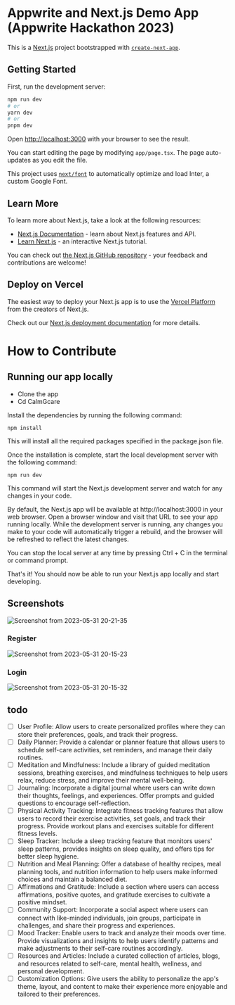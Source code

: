 # Appwrite and Next.js Demo App (Appwrite Hackathon 2023)

This is a [Next.js](https://nextjs.org/) project bootstrapped with [`create-next-app`](https://github.com/vercel/next.js/tree/canary/packages/create-next-app).

## Getting Started

First, run the development server:

```bash
npm run dev
# or
yarn dev
# or
pnpm dev
```

Open [http://localhost:3000](http://localhost:3000) with your browser to see the result.

You can start editing the page by modifying `app/page.tsx`. The page auto-updates as you edit the file.

This project uses [`next/font`](https://nextjs.org/docs/basic-features/font-optimization) to automatically optimize and load Inter, a custom Google Font.

## Learn More

To learn more about Next.js, take a look at the following resources:

- [Next.js Documentation](https://nextjs.org/docs) - learn about Next.js features and API.
- [Learn Next.js](https://nextjs.org/learn) - an interactive Next.js tutorial.

You can check out [the Next.js GitHub repository](https://github.com/vercel/next.js/) - your feedback and contributions are welcome!

## Deploy on Vercel

The easiest way to deploy your Next.js app is to use the [Vercel Platform](https://vercel.com/new?utm_medium=default-template&filter=next.js&utm_source=create-next-app&utm_campaign=create-next-app-readme) from the creators of Next.js.

Check out our [Next.js deployment documentation](https://nextjs.org/docs/deployment) for more details.
# How to Contribute

## Running our app locally
- Clone the app
- Cd CalmGcare

Install the dependencies by running the following command:
```
npm install
```
This will install all the required packages specified in the package.json file.

Once the installation is complete, start the local development server with the following command:

```
npm run dev
```
This command will start the Next.js development server and watch for any changes in your code.

By default, the Next.js app will be available at http://localhost:3000 in your web browser. Open a browser window and visit that URL to see your app running locally.
While the development server is running, any changes you make to your code will automatically trigger a rebuild, and the browser will be refreshed to reflect the latest changes.

You can stop the local server at any time by pressing Ctrl + C in the terminal or command prompt.

That's it! You should now be able to run your Next.js app locally and start developing.
## Screenshots

![Screenshot from 2023-05-31 20-21-35](https://github.com/gatwirival/CalmG-Care/assets/61587290/7cadcc3b-a434-4d98-b7eb-41b23fcb84bc)

### Register
![Screenshot from 2023-05-31 20-15-23](https://github.com/gatwirival/CalmG-Care/assets/61587290/50eab0a7-b930-4449-a1c5-22648b85a752)
### Login
![Screenshot from 2023-05-31 20-15-32](https://github.com/gatwirival/CalmG-Care/assets/61587290/7433a350-8e6c-40cb-9b3a-e440861ee0db)

## todo

- [ ] User Profile: Allow users to create personalized profiles where they can store their preferences, goals, and track their progress.
- [ ] Daily Planner: Provide a calendar or planner feature that allows users to schedule self-care activities, set reminders, and manage their daily routines.
- [ ] Meditation and Mindfulness: Include a library of guided meditation sessions, breathing exercises, and mindfulness techniques to help users relax, reduce stress, and improve their mental well-being.
- [ ] Journaling: Incorporate a digital journal where users can write down their thoughts, feelings, and experiences. Offer prompts and guided questions to encourage self-reflection.
- [ ] Physical Activity Tracking: Integrate fitness tracking features that allow users to record their exercise activities, set goals, and track their progress. Provide workout plans and exercises suitable for different fitness levels.
- [ ] Sleep Tracker: Include a sleep tracking feature that monitors users' sleep patterns, provides insights on sleep quality, and offers tips for better sleep hygiene.
- [ ] Nutrition and Meal Planning: Offer a database of healthy recipes, meal planning tools, and nutrition information to help users make informed choices and maintain a balanced diet.
- [ ] Affirmations and Gratitude: Include a section where users can access affirmations, positive quotes, and gratitude exercises to cultivate a positive mindset.
- [ ] Community Support: Incorporate a social aspect where users can connect with like-minded individuals, join groups, participate in challenges, and share their progress and experiences.
- [ ] Mood Tracker: Enable users to track and analyze their moods over time. Provide visualizations and insights to help users identify patterns and make adjustments to their self-care routines accordingly.
- [ ] Resources and Articles: Include a curated collection of articles, blogs, and resources related to self-care, mental health, wellness, and personal development.
- [ ] Customization Options: Give users the ability to personalize the app's theme, layout, and content to make their experience more enjoyable and tailored to their preferences.
